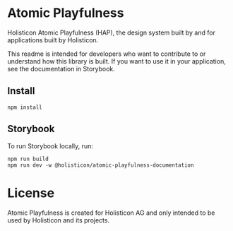 # Atomic Playfulness

Holisticon Atomic Playfulness (HAP), the design system built by and for
applications built by Holisticon.

This readme is intended for developers who want to contribute to or understand
how this library is built. If you want to use it in your application, see the
documentation in Storybook.

## Install

```shell
npm install
```

## Storybook

To run Storybook locally, run:

```shell
npm run build
npm run dev -w @holisticon/atomic-playfulness-documentation
```

# License

Atomic Playfulness is created for Holisticon AG and only intended to be used by
Holisticon and its projects.

